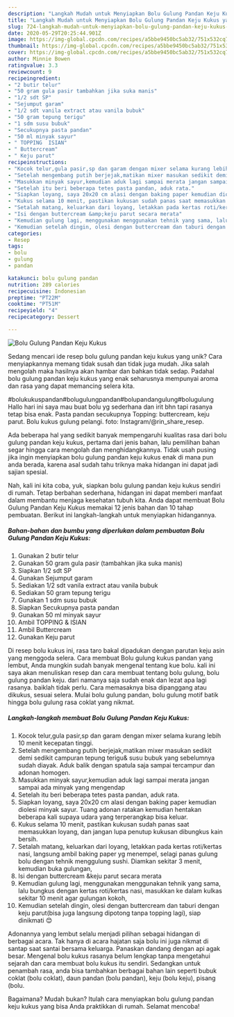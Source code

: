 ```yaml
---
description: "Langkah Mudah untuk Menyiapkan Bolu Gulung Pandan Keju Kukus yang Enak Banget"
title: "Langkah Mudah untuk Menyiapkan Bolu Gulung Pandan Keju Kukus yang Enak Banget"
slug: 724-langkah-mudah-untuk-menyiapkan-bolu-gulung-pandan-keju-kukus-yang-enak-banget
date: 2020-05-29T20:25:44.901Z
image: https://img-global.cpcdn.com/recipes/a5bbe9450bc5ab32/751x532cq70/bolu-gulung-pandan-keju-kukus-foto-resep-utama.jpg
thumbnail: https://img-global.cpcdn.com/recipes/a5bbe9450bc5ab32/751x532cq70/bolu-gulung-pandan-keju-kukus-foto-resep-utama.jpg
cover: https://img-global.cpcdn.com/recipes/a5bbe9450bc5ab32/751x532cq70/bolu-gulung-pandan-keju-kukus-foto-resep-utama.jpg
author: Minnie Bowen
ratingvalue: 3.3
reviewcount: 9
recipeingredient:
- "2 butir telur"
- "50 gram gula pasir tambahkan jika suka manis"
- "1/2 sdt SP"
- "Sejumput garam"
- "1/2 sdt vanila extract atau vanila bubuk"
- "50 gram tepung terigu"
- "1 sdm susu bubuk"
- "Secukupnya pasta pandan"
- "50 ml minyak sayur"
- " TOPPING  ISIAN"
- " Buttercream"
- " Keju parut"
recipeinstructions:
- "Kocok telur,gula pasir,sp dan garam dengan mixer selama kurang lebih 10 menit kecepatan tinggi."
- "Setelah mengembang putih berjejak,matikan mixer masukan sedikit demi sedikit campuran tepung terigu&amp; susu bubuk yang sebelumnya sudah diayak. Aduk balik dengan spatula saja sampai tercampur dan adonan homogen."
- "Masukkan minyak sayur,kemudian aduk lagi sampai merata jangan sampai ada minyak yang mengendap"
- "Setelah itu beri beberapa tetes pasta pandan, aduk rata."
- "Siapkan loyang, saya 20x20 cm alasi dengan baking paper kemudian diolesi minyak sayur. Tuang adonan ratakan kemudian hentakan beberapa kali supaya udara yang terperangkap bisa keluar."
- "Kukus selama 10 menit, pastikan kukusan sudah panas saat memasukkan loyang, dan jangan lupa penutup kukusan dibungkus kain bersih."
- "Setalah matang, keluarkan dari loyang, letakkan pada kertas roti/kertas nasi, langsung ambil baking paper yg menempel, selagi panas gulung bolu dengan tehnik menggulung sushi. Diamkan sekitar 3 menit, kemudian buka gulungan,"
- "Isi dengan buttercream &amp;keju parut secara merata"
- "Kemudian gulung lagi, menggunakan menggunakan tehnik yang sama, lalu bungkus dengan kertas roti/kertas nasi, masukkan ke dalam kulkas sekitar 10 menit agar gulungan kokoh,"
- "Kemudian setelah dingin, olesi dengan buttercream dan taburi dengan keju parut(bisa juga langsung dipotong tanpa topping lagi), siap dinikmati 😊"
categories:
- Resep
tags:
- bolu
- gulung
- pandan

katakunci: bolu gulung pandan 
nutrition: 289 calories
recipecuisine: Indonesian
preptime: "PT22M"
cooktime: "PT51M"
recipeyield: "4"
recipecategory: Dessert

---
```



![Bolu Gulung Pandan Keju Kukus](https://img-global.cpcdn.com/recipes/a5bbe9450bc5ab32/751x532cq70/bolu-gulung-pandan-keju-kukus-foto-resep-utama.jpg)

Sedang mencari ide resep bolu gulung pandan keju kukus yang unik? Cara menyiapkannya memang tidak susah dan tidak juga mudah. Jika salah mengolah maka hasilnya akan hambar dan bahkan tidak sedap. Padahal bolu gulung pandan keju kukus yang enak seharusnya mempunyai aroma dan rasa yang dapat memancing selera kita.

#bolukukuspandan#bolugulungpandan#bolupandangulung#bolugulung Hallo hari ini saya mau buat bolu yg sederhana dan irit bhn tapi rasanya tetap bisa enak. Pasta pandan secukupnya Topping: buttercream, keju parut. Bolu kukus gulung pelangi. foto: Instagram/@rin_share_resep.

Ada beberapa hal yang sedikit banyak mempengaruhi kualitas rasa dari bolu gulung pandan keju kukus, pertama dari jenis bahan, lalu pemilihan bahan segar hingga cara mengolah dan menghidangkannya. Tidak usah pusing jika ingin menyiapkan bolu gulung pandan keju kukus enak di mana pun anda berada, karena asal sudah tahu triknya maka hidangan ini dapat jadi sajian spesial.


Nah, kali ini kita coba, yuk, siapkan bolu gulung pandan keju kukus sendiri di rumah. Tetap berbahan sederhana, hidangan ini dapat memberi manfaat dalam membantu menjaga kesehatan tubuh kita. Anda dapat membuat Bolu Gulung Pandan Keju Kukus memakai 12 jenis bahan dan 10 tahap pembuatan. Berikut ini langkah-langkah untuk menyiapkan hidangannya.

<!--inarticleads1-->

##### Bahan-bahan dan bumbu yang diperlukan dalam pembuatan Bolu Gulung Pandan Keju Kukus:

1. Gunakan 2 butir telur
1. Gunakan 50 gram gula pasir (tambahkan jika suka manis)
1. Siapkan 1/2 sdt SP
1. Gunakan Sejumput garam
1. Sediakan 1/2 sdt vanila extract atau vanila bubuk
1. Sediakan 50 gram tepung terigu
1. Gunakan 1 sdm susu bubuk
1. Siapkan Secukupnya pasta pandan
1. Gunakan 50 ml minyak sayur
1. Ambil  TOPPING &amp; ISIAN
1. Ambil  Buttercream
1. Gunakan  Keju parut


Di resep bolu kukus ini, rasa taro bakal dipadukan dengan parutan keju asin yang menggoda selera. Cara membuat Bolu gulung kukus pandan yang lembut, Anda mungkin sudah banyak mengenal tentang kue bolu. kali ini saya akan menuliskan resep dan cara membuat tentang bolu gulung, bolu gulung pandan keju. dari namanya saja sudah enak dan lezat apa lagi rasanya. baiklah tidak perlu. Cara memasaknya bisa dipanggang atau dikukus, sesuai selera. Mulai bolu gulung pandan, bolu gulung motif batik hingga bolu gulung rasa coklat yang nikmat. 

<!--inarticleads2-->

##### Langkah-langkah membuat Bolu Gulung Pandan Keju Kukus:

1. Kocok telur,gula pasir,sp dan garam dengan mixer selama kurang lebih 10 menit kecepatan tinggi.
1. Setelah mengembang putih berjejak,matikan mixer masukan sedikit demi sedikit campuran tepung terigu&amp; susu bubuk yang sebelumnya sudah diayak. Aduk balik dengan spatula saja sampai tercampur dan adonan homogen.
1. Masukkan minyak sayur,kemudian aduk lagi sampai merata jangan sampai ada minyak yang mengendap
1. Setelah itu beri beberapa tetes pasta pandan, aduk rata.
1. Siapkan loyang, saya 20x20 cm alasi dengan baking paper kemudian diolesi minyak sayur. Tuang adonan ratakan kemudian hentakan beberapa kali supaya udara yang terperangkap bisa keluar.
1. Kukus selama 10 menit, pastikan kukusan sudah panas saat memasukkan loyang, dan jangan lupa penutup kukusan dibungkus kain bersih.
1. Setalah matang, keluarkan dari loyang, letakkan pada kertas roti/kertas nasi, langsung ambil baking paper yg menempel, selagi panas gulung bolu dengan tehnik menggulung sushi. Diamkan sekitar 3 menit, kemudian buka gulungan,
1. Isi dengan buttercream &amp;keju parut secara merata
1. Kemudian gulung lagi, menggunakan menggunakan tehnik yang sama, lalu bungkus dengan kertas roti/kertas nasi, masukkan ke dalam kulkas sekitar 10 menit agar gulungan kokoh,
1. Kemudian setelah dingin, olesi dengan buttercream dan taburi dengan keju parut(bisa juga langsung dipotong tanpa topping lagi), siap dinikmati 😊


Adonannya yang lembut selalu menjadi pilihan sebagai hidangan di berbagai acara. Tak hanya di acara hajatan saja bolu ini juga nikmat di santap saat santai bersama keluarga. Panaskan dandang dengan api agak besar. Mengenal bolu kukus rasanya belum lengkap tanpa mengetahui sejarah dan cara membuat bolu kukus itu sendiri. Sedangkan untuk penambah rasa, anda bisa tambahkan berbagai bahan lain seperti bubuk coklat (bolu coklat), daun pandan (bolu pandan), keju (bolu keju), pisang (bolu. 

Bagaimana? Mudah bukan? Itulah cara menyiapkan bolu gulung pandan keju kukus yang bisa Anda praktikkan di rumah. Selamat mencoba!
